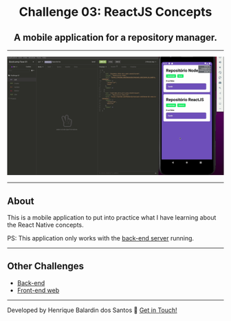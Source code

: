 <h1 align="center">
  Challenge 03: ReactJS Concepts
</h1>

<h2 align="center">
  A mobile application for a repository manager.
</h2>

---

<p align="center">
  <img alt="demonstration" src="./github/demonstration.gif"/>
</p>

---

## About

This is a mobile application to put into practice what I have learning about the React Native concepts.

PS: This application only works with the [back-end server](https://github.com/hbalardin/gostack-challenge-01-nodejs-concepts) running.

---

## Other Challenges

- [Back-end](https://github.com/hbalardin/gostack-challenge-01-nodejs-concepts)
- [Front-end web](https://github.com/hbalardin/gostack-challenge-02-reactjs-concepts)

---

Developed by Henrique Balardin dos Santos 🚀 [Get in Touch!](https://linkedin.com/in/hbalardin)